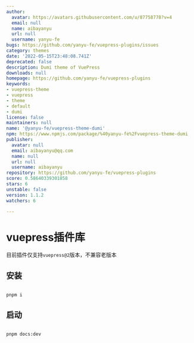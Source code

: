 ```yaml
---
author:
  avatar: https://avatars.githubusercontent.com/u/87758778?v=4
  email: null
  name: aibayanyu
  url: null
  username: yanyu-fe
bugs: https://github.com/yanyu-fe/vuepress-plugins/issues
category: themes
date: '2022-05-15T23:48:08.741Z'
deprecated: false
description: Dumi theme of VuePress
downloads: null
homepage: https://github.com/yanyu-fe/vuepress-plugins
keywords:
- vuepress-theme
- vuepress
- theme
- default
- dumi
license: false
maintainers: null
name: '@yanyu-fe/vuepress-theme-dumi'
npm: https://www.npmjs.com/package/%40yanyu-fe%2Fvuepress-theme-dumi
publisher:
  avatar: null
  email: aibayanyu@qq.com
  name: null
  url: null
  username: aibayanyu
repository: https://github.com/yanyu-fe/vuepress-plugins
score: 0.58640339301858
stars: 6
unstable: false
version: 1.1.2
watchers: 6

---
```


# vuepress插件库

目前插件仅支持`vuepress@2`版本，不兼容老版本

## 安装

```shell

pnpm i

```

## 启动

```shell

pnpm docs:dev

```
